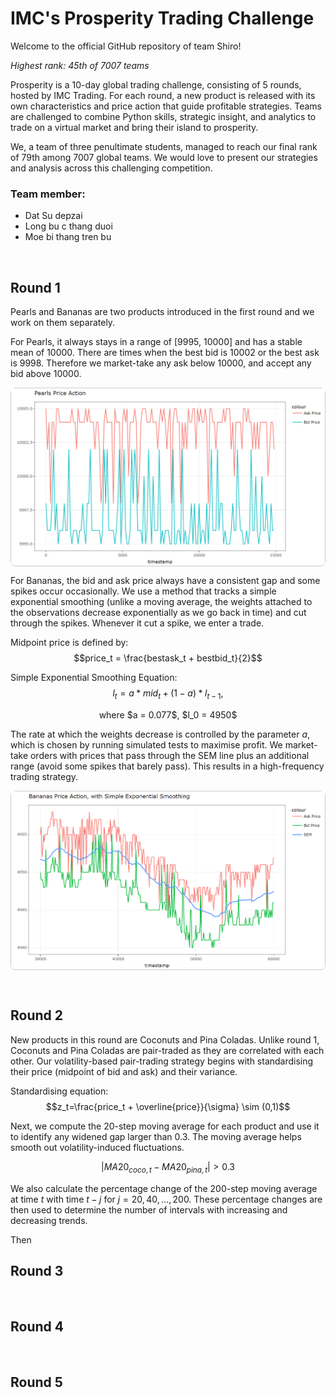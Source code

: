 # IMC's Prosperity Trading Challenge

Welcome to the official GitHub repository of team Shiro!

*Highest rank: 45th of 7007 teams*

Prosperity is a 10-day global trading challenge, consisting of 5 rounds, hosted by IMC Trading. For each round, a new product is released with its own characteristics and price action that guide profitable strategies. Teams are challenged to combine Python skills, strategic insight, and analytics to trade on a virtual market and bring their island to prosperity.

We, a team of three penultimate students, managed to reach our final rank of 79th among 7007 global teams. We would love to present our strategies and analysis across this challenging competition.

### Team member:
- Dat Su depzai
- Long bu c thang duoi
- Moe bi thang tren bu

<br>

## Round 1

Pearls and Bananas are two products introduced in the first round and we work on them separately.

For Pearls, it always stays in a range of [9995, 10000] and has a stable mean of 10000. There are times when the best bid is 10002 or the best ask is 9998. Therefore we market-take any ask below 10000, and accept any bid above 10000.

<p align="center">
  <span style="display: inline-block; border: 1px solid #ccc; border-radius: 8px;">
    <img src="analysis/Pearls.png" alt="Pearls" width="700">
  </span>
</p>

For Bananas, the bid and ask price always have a consistent gap and some spikes occur occasionally. We use a method that tracks a simple exponential smoothing (unlike a moving average, the weights attached to the observations decrease exponentially as we go back in time) and cut through the spikes. Whenever it cut a spike, we enter a trade.

Midpoint price is defined by:
$$price_t = \frac{bestask_t + bestbid_t}{2}$$

Simple Exponential Smoothing Equation:
$$l_t = a*mid_t + (1-a)*l_{t-1},$$
<p align="center"> where $a = 0.077$, $l_0 = 4950$ </p>

The rate at which the weights decrease is controlled by the parameter $a$, which is chosen by running simulated tests to maximise profit. We market-take orders with prices that pass through the SEM line plus an additional range (avoid some spikes that barely pass). This results in a high-frequency trading strategy.

<p align="center">
  <span style="display: inline-block; border: 1px solid #ccc; border-radius: 8px;">
    <img src="analysis/bananas.png" alt="Bananas" width="700">
  </span>
</p>



<br>

## Round 2

New products in this round are Coconuts and Pina Coladas. Unlike round 1, Coconuts and Pina Coladas are pair-traded as they are correlated with each other. Our volatility-based pair-trading strategy begins with standardising their price (midpoint of bid and ask) and their variance.

Standardising equation:
$$z_t=\frac{price_t + \overline{price}}{\sigma} \sim (0,1)$$

Next, we compute the 20-step moving average for each product and use it to identify any widened gap larger than 0.3. The moving average helps smooth out volatility-induced fluctuations.

$$| MA20_{coco, t} - MA20_{pina, t} | > 0.3$$

We also calculate the percentage change of the 200-step moving average at time $t$ with time $t-j$ for $j = 20, 40,..., 200$. These percentage changes are then used to determine the number of intervals with increasing and decreasing trends.

Then
<br>

## Round 3



<br>

## Round 4



<br>

## Round 5



<br>

